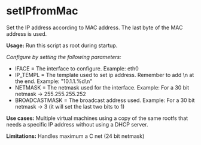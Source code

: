 setIPfromMac
============

Set the IP address according to MAC address. The last byte of the MAC address is used.

**Usage:**
	Run this script as root during startup. 

*Configure by setting the following parameters:*

* IFACE = The interface to configure. Example: eth0
* IP_TEMPL = The template used to set ip address. Remember to add \n at the end. Example: "10.1.1.%d\n"
* NETMASK = The netmask used for the interface. Example: For a 30 bit netmask -> 255.255.255.252
* BROADCASTMASK = The broadcast address used. Example: For a 30 bit netmask -> 3 (it will set the last two bits to 1)

**Use cases:**
	Multiple virtual machines using a copy of the same rootfs that needs a specific IP address without using a DHCP server.

**Limitations:**
	Handles maximum a C net (24 bit netmask)
